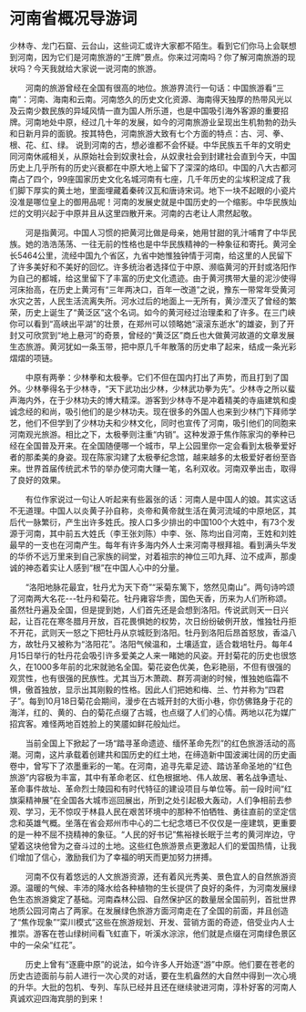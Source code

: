# 河南省概况导游词  
少林寺、龙门石窟、云台山，这些词汇或许大家都不陌生。看到它们你马上会联想到河南，因为它们是河南旅游的“王牌”景点。你来过河南吗？你了解河南旅游的现状吗？今天我就给大家说一说河南的旅游。  

　　河南的旅游曾经在全国有很高的地位。旅游界流行一句话：中国旅游看“三南”：河南、海南和云南。河南悠久的历史文化资源、海南得天独厚的热带风光以及云南少数民族的异域风情一直为国人所乐道，也是中国吸引海外客源的重要招牌。河南地处中原，经过几十年的发展，如今的河南旅游业呈现出生机勃勃的劲头和日新月异的面貌。按其特色，河南旅游大致有七个方面的特点：古、河、拳、根、花、红、绿。 说到河南的古，想必谁都不会怀疑。中华民族五千年的文明史同河南休戚相关，从原始社会到奴隶社会，从奴隶社会到封建社会直到今天，中国历史上几乎所有的历史兴衰都在中原大地上留下了深深的烙印。中国的八大古都河南占了四个，99座国家历史文化名城河南有七座，几千年历史的尘埃积淀成了我们脚下厚实的黄土地，里面埋藏着秦砖汉瓦和唐诗宋词。地下一块不起眼的小瓷片没准是哪位皇上的御用品呢！河南的发展史就是中国历史的一个缩影。中华民族灿烂的文明兴起于中原并且从这里四散开来。河南的古老让人肃然起敬。  

　　河是指黄河。中国人习惯的把黄河比做是母亲，她用甘甜的乳汁哺育了中华民族。她的浩浩荡荡、一往无前的性格也是中华民族精神的一种象征和寄托。黄河全长5464公里，流经中国九个省区，九省中她惟独钟情于河南，给这里的人民留下了许多美好和不美好的回忆。许多统治者选择位于中原、濒临黄河的开封或洛阳作为自己的都城，给这里留下了丰富的历史文化遗迹。由于黄河携带大量的泥沙使得河床抬高，在历史上黄河有“三年两决口，百年一改道”之说，豫东一带常年受黄河水灾之苦，人民生活流离失所。河水过后的地面上一无所有，黄沙湮灭了曾经的繁荣，历史上诞生了“黄泛区”这个名词。如今的黄河经过治理柔和了许多。在三门峡你可以看到“高峡出平湖”的壮景，在郑州可以领略她“滚滚东逝水”的雄姿，到了开封又可欣赏到“地上悬河”的奇景，曾经的“黄泛区”商丘也大做黄河故道的文章发展生态旅游。黄河犹如一条玉带，把中原几千年散落的历史串了起来，结成一条光彩熠熠的项链。  

　　中原有两拳：少林拳和太极拳。它们不但在国内打出了声势，而且打到了国外。少林拳得名于少林寺，“天下武功出少林，少林武功拳为先”。少林寺之所以蜚声海内外，在于少林功夫的博大精深。游客到少林寺不是冲着精美的寺庙建筑和虔诚念经的和尚，吸引他们的是少林功夫。现在很多的外国人也来到少林门下拜师学艺，他们不但学到了少林功夫和少林文化，同时也宣传了河南，吸引他们的同胞来河南观光旅游。相比之下，太极拳则注重“内销”。这种发源于焦作陈家沟的拳种已经在全国普及开来。在全国随便哪一个城市，早上公园里你一定会看到太极拳爱好者的那柔美的身姿。现在陈家沟建了太极拳纪念馆，越来越多的太极爱好者纷至沓来。世界首届传统武术节的举办使河南大赚一笔，名利双收。河南双拳出击，取得了良好的效果。  

　　有位作家说过一句让人听起来有些嚣张的话：河南人是中国人的娘。其实这话不无道理。中国人以炎黄子孙自称，炎帝和黄帝就生活在黄河流域的中原地区，其后代一脉繁衍，产生出许多姓氏。按人口多少排出的中国100个大姓中，有73个发源于河南，其中前五大姓氏（李王张刘陈）中李、张、陈均出自河南，王姓和刘姓最早的一支也在河南产生。每年有许多海内外人士来河南寻根拜祖。看到满头华发的华侨不远万里来到自己家族的祠堂，对着祖宗的神位三叩九拜、泣不成声，那虔诚的神态着实让人感到“根”在中国人心中的分量。  

　　“洛阳地脉花最宜，牡丹尤为天下奇”“采菊东篱下，悠然见南山”。两句诗吟颂了河南两大名花---牡丹和菊花。牡丹雍容华贵，国色天香，历来为人们所称颂。虽然牡丹遍及全国，但是提到她，人们首先还是会想到洛阳。传说武则天一日兴起，让百花在寒冬腊月开放，百花畏惧她的权势，次日纷纷破例开放，惟独牡丹拒不开花，武则天一怒之下把牡丹从京城贬到洛阳。牡丹到洛阳后昂首怒放，香溢八方，故牡丹又被称为“洛阳花”。洛阳气候温和，土壤适宜，适合栽培牡丹。每年4月15日举行的牡丹花会吸引许多爱美之人来一睹她的风姿。开封菊花的历史也很悠久，在1000多年前的北宋就驰名全国。菊花姿色优美，色彩艳丽，不但有很强的观赏性，也有很强的民族性。尤其当万木萧疏、群芳凋谢的时候，惟独她临霜不惧，傲首独放，显示出其刚毅的性格。因此人们把她和梅、兰、竹并称为“四君子”。每到10月18日菊花会期间，漫步在古城开封的大街小巷，你仿佛臵身于花的海洋，红的、黄的、白的菊花点缀了古城，也点缀了人们的心情。两地以花为媒广招宾客。难怪两地百姓脸上的笑靥如鲜花般灿烂。  

　　当前全国上下掀起了一场“踏寻革命遗迹、缅怀革命先烈”的红色旅游活动的高潮。河南，这片承载着创建共和国历史的红土地，在缔造新中国波澜壮阔的历史画卷中，曾写下了浓墨重彩的一笔。在河南，追寻先辈足迹、踏访革命圣地的“红色旅游”内容极为丰富，其中有革命老区、红色根据地、伟人故居、著名战争遗址、革命事件故址、革命烈士陵园和有时代特征的建设项目与单位等。前一段时间“红旗渠精神展”在全国各大城市巡回展出，所到之处引起极大轰动，人们争相前去参观、学习，无不惊叹于林县人民在艰苦环境中的那种不怕牺牲、勇往直前的坚定信念和英雄气概。坐落在省会郑州市中心的二七纪念塔已不仅仅是一座建筑，更重要的是一种不屈不挠精神的象征。“人民的好书记”焦裕禄长眠于兰考的黄河岸边，守望着这块他曾为之奋斗过的土地。这些红色旅游景点更激起人们的爱国热情，让我们增加了信心，激励我们为了幸福的明天而更加努力拼搏。  

　　河南不仅有着悠远的人文旅游资源，还有着风光秀美、景色宜人的自然旅游资源。温暖的气候、丰沛的降水给各种植物的生长提供了良好的条件，为河南发展绿色生态旅游奠定了基础。河南森林公园、自然保护区的数量居全国前列，首批世界地质公园河南占了两家。在发展绿色旅游方面河南走在了全国的前面，并且创造了“焦作现象”“栾川模式”这些在旅游规划、开发、营销方面的奇迹，倍受业内人士推崇。游客在苍山绿树间看飞虹直下，听溪水淙淙，他们就是点缀在河南绿色景区中的一朵朵“红花”。  

　　历史上曾有“逐鹿中原”的说法，如今许多人开始逐“游”中原。他们要在苍老的历史古迹面前与前人进行一次心灵的对话，要在生机盎然的大自然中得到一次心境的升华。大批的包机、专列、车队已经并且还在继续驶进河南，淳朴好客的河南人真诚欢迎四海宾朋的到来！  